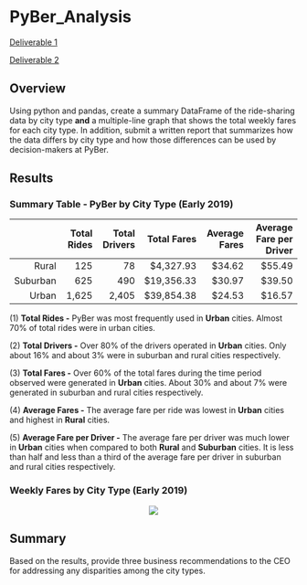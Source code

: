 # PyBer_Analysis
[Deliverable 1](https://github.com/jzebker/PyBer_Analysis/blob/main/analysis/pyber_summary_df.png)

[Deliverable 2](https://github.com/jzebker/PyBer_Analysis/blob/main/analysis/Pyber_fare_summary.png)

## Overview
Using python and pandas, create a summary DataFrame of the ride-sharing data by city type **and** a multiple-line graph that shows the total weekly fares for each city type.  In addition, submit a written report that summarizes how the data differs by city type and how those differences can be used by decision-makers at PyBer.
## Results
### Summary Table - PyBer by City Type (Early 2019)
|  | Total Rides | Total Drivers | Total Fares | Average Fares | Average Fare per Driver |
|------------:|--------------:|------------:|--------------:|------------------------:|--------:|
|       Rural |           125 |          78 |     $4,327.93 |                  $34.62 | $55.49 |
|    Suburban |           625 |         490 |    $19,356.33 |                  $30.97 | $39.50 |
|       Urban |         1,625 |       2,405 |    $39,854.38 |                  $24.53 | $16.57 |

(1) **Total Rides -** PyBer was most frequently used in **Urban** cities.  Almost 70% of total rides were in urban cities.

(2) **Total Drivers -** Over 80% of the drivers operated in **Urban** cities.  Only about 16% and about 3% were in suburban and rural cities respectively.

(3) **Total Fares -** Over 60% of the total fares during the time period observed were generated in **Urban** cities.  About 30% and about 7% were generated in suburban and rural cities respectively.

(4) **Average Fares -** The average fare per ride was lowest in **Urban** cities and highest in **Rural** cities.

(5) **Average Fare per Driver -**  The average fare per driver was much lower in **Urban** cities when compared to both **Rural** and **Suburban** cities.  It is less than half and less than a third of the average fare per driver in suburban and rural cities respectively.

### Weekly Fares by City Type (Early 2019)
<p align="center">
  <img src="https://user-images.githubusercontent.com/84994321/125866003-cabc100a-4735-40e9-9525-6b4cb3406388.png">
</p>

## Summary
Based on the results, provide three business recommendations to the CEO for addressing any disparities among the city types.
